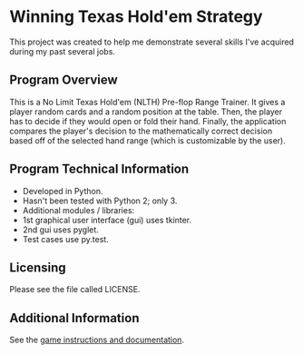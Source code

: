 # Winning Texas Hold'em Strategy

This project was created to help me demonstrate several skills I've acquired during my past several jobs.

## Program Overview

This is a No Limit Texas Hold'em (NLTH) Pre-flop Range Trainer. It gives a player random cards and a random position at the table. Then, the player has to decide if they would open or fold their hand. Finally, the application compares the player's decision to the mathematically correct decision based off of the selected hand range (which is customizable by the user).

## Program Technical Information
* Developed in Python.
 * Hasn't been tested with Python 2; only 3.
* Additional modules / libraries:
 * 1st graphical user interface (gui) uses tkinter.
 * 2nd gui uses pyglet.
 * Test cases use py.test.
 
## Licensing

Please see the file called LICENSE.

## Additional Information
See the [game instructions and documentation](https://github.com/jdcald13/Winning_Texas_Holdem_Strategy/wiki).
